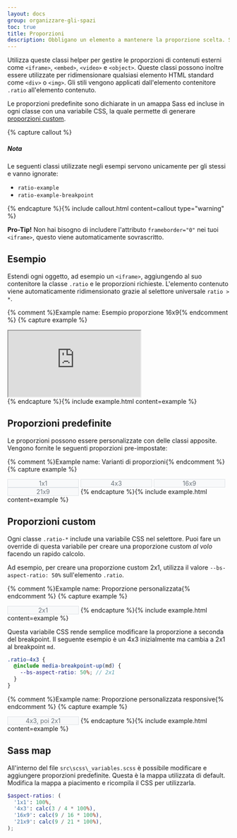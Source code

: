 ```yaml
---
layout: docs
group: organizzare-gli-spazi
toc: true
title: Proporzioni
description: Obbligano un elemento a mantenere la proporzione scelta. Soluzione ideale per includere video o slideshow responsive basati sulla larghezza dell'elemento parent.
---
```


<style>
  /* Style override for Documentation purposes - Proporzioni*/
  .ratio-example {
    display: inline-flex;
    justify-content: center;
    align-content: center;
    width: 10rem;
    color: #6c757d;
    background-color: #f8f9fa;
    border: 1px solid #dee2e6;
  }
  .ratio-example div {
    display: flex;
    align-items: center;
    justify-content: center;
  }

  @media (min-width: 768px) {
    .ratio-example-breakpoint {
      --bs-aspect-ratio: 50%;
    }
  }

}
</style>

Utilizza queste classi helper per gestire le proporzioni di contenuti esterni come `<iframe>`, `<embed>`, `<video>` e `<object>`. Queste classi possono inoltre essere utilizzate per ridimensionare qualsiasi elemento HTML standard come `<div>` o `<img>`. Gli stili vengono applicati dall'elemento contenitore `.ratio` all'elemento contenuto.

Le proporzioni predefinite sono dichiarate in un amappa Sass ed incluse in ogni classe con una variabile CSS, la quale permette di generare [proporzioni custom](#proporzioni-custom).

{% capture callout %}

##### Nota

Le seguenti classi utilizzate negli esempi servono unicamente per gli stessi e vanno ignorate:

- `ratio-example`
- `ratio-example-breakpoint`

{% endcapture %}{% include callout.html content=callout type="warning" %}

**Pro-Tip!** Non hai bisogno di includere l'attributo `frameborder="0"` nei tuoi `<iframe>`, questo viene automaticamente
sovrascritto.

## Esempio

Estendi ogni oggetto, ad esempio un `<iframe>`, aggiungendo al suo contenitore la classe `.ratio` e le proporzioni
richieste. L'elemento contenuto viene automaticamente ridimensionato grazie al selettore universale `ratio > *`.

{% comment %}Example name: Esempio proporzione 16x9{% endcomment %}
{% capture example %}
<div class="ratio ratio-16x9">
  <iframe title="Video YouTube" src="https://www.youtube-nocookie.com/embed/RaHmGbBOP84" allowfullscreen></iframe>
</div>
{% endcapture %}{% include example.html content=example %}

## Proporzioni predefinite

Le proporzioni possono essere personalizzate con delle classi apposite.  
Vengono fornite le seguenti proporzioni pre-impostate:

{% comment %}Example name: Varianti di proporzioni{% endcomment %}
{% capture example %}
<div class="ratio ratio-1x1 ratio-example">
  <div>1x1</div>
</div>
<div class="ratio ratio-4x3 ratio-example">
  <div>4x3</div>
</div>
<div class="ratio ratio-16x9 ratio-example">
  <div>16x9</div>
</div>
<div class="ratio ratio-21x9 ratio-example">
  <div>21x9</div>
</div>
{% endcapture %}{% include example.html content=example %}

## Proporzioni custom

Ogni classe `.ratio-*` include una variabile CSS nel selettore. Puoi fare un override di questa variabile per creare una proporzione custom _al volo_ facendo un rapido calcolo.

Ad esempio, per creare una proporzione custom 2x1, utilizza il valore `--bs-aspect-ratio: 50%` sull'elemento `.ratio`.

{% comment %}Example name: Proporzione personalizzata{% endcomment %}
{% capture example %}
<div class="ratio ratio-example" style="--bs-aspect-ratio: 50%;">
  <div>2x1</div>
</div>
{% endcapture %}{% include example.html content=example %}

Questa variabile CSS rende semplice modificare la proporzione a seconda del breakpoint. Il seguente esempio è un 4x3 inizialmente ma cambia a 2x1 al breakpoint `md`.

```scss
.ratio-4x3 {
  @include media-breakpoint-up(md) {
    --bs-aspect-ratio: 50%; // 2x1
  }
}
```

{% comment %}Example name: Proporzione personalizzata responsive{% endcomment %}
{% capture example %}
<div class="ratio ratio-4x3 ratio-example ratio-example-breakpoint">
  <div>4x3, poi 2x1</div>
</div>
{% endcapture %}{% include example.html content=example %}

## Sass map

All'interno del file `src\scss\_variables.scss` è possibile modificare e aggiungere proporzioni predefinite. Questa è la mappa utilizzata di default. Modifica la mappa a piacimento e ricompila il CSS per utilizzarla.

```scss
$aspect-ratios: (
  '1x1': 100%,
  '4x3': calc(3 / 4 * 100%),
  '16x9': calc(9 / 16 * 100%),
  '21x9': calc(9 / 21 * 100%),
);
```

